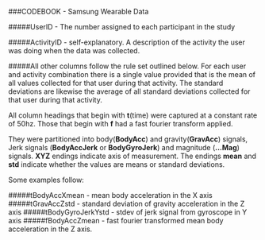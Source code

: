 ###CODEBOOK - Samsung Wearable Data

#####UserID - The number assigned to each participant in the study

#####ActivityID - self-explanatory. A description of the activity the user was doing when the data was collected.

#####All other columns follow the rule set outlined below. For each user and activity combination there is a single value provided that is the mean of all values collected for that user during that activity. The standard deviations are likewise the average of all standard deviations collected for that user during that activity.

All column headings that begin with __t__(time) were captured at a constant rate of 50hz. 
Those that begin with __f__ had a fast fourier transform applied.

They were partitioned into body(__BodyAcc__) and gravity(__GravAcc__) signals, Jerk signals (__BodyAccJerk__ or __BodyGyroJerk__) and magnitude (__...Mag__) signals. 
__XYZ__ endings indicate axis of measurement.
The endings __mean__ and __std__ indicate whether the values are means or standard deviations.

Some examples follow:

#####tBodyAccXmean - mean body acceleration in the X axis
#####tGravAccZstd - standard deviation of gravity acceleration in the Z axis
#####tBodyGyroJerkYstd - stdev of jerk signal from gyroscope in Y axis
#####fBodyAccZmean - fast fourier transformed mean body acceleration in the Z axis.

